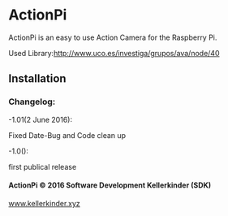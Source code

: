# ActionPi

ActionPi is an easy to use Action Camera for the Raspberry Pi.

Used Library:http://www.uco.es/investiga/grupos/ava/node/40

## Installation



### Changelog:

-1.01(2 June 2016):

Fixed Date-Bug and Code clean up

-1.0(): 

first publical release


#### ActionPi © 2016 Software Development Kellerkinder (SDK)

www.kellerkinder.xyz
